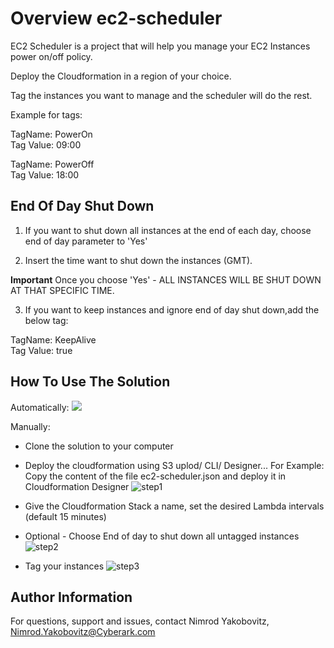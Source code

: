 # Overview ec2-scheduler

EC2 Scheduler is a project that will help you manage your EC2 Instances power on/off policy.

Deploy the Cloudformation in a region of your choice.

Tag the instances you want to manage and the scheduler will do the rest.

Example for tags:

TagName: PowerOn  
Tag Value: 09:00

TagName: PowerOff  
Tag Value: 18:00


## End Of Day Shut Down

1. If you want to shut down all instances at the end of each day, choose end of day parameter to 'Yes'

2. Insert the time want to shut down the instances (GMT).

**Important** Once you choose 'Yes' - ALL INSTANCES WILL BE SHUT DOWN AT THAT SPECIFIC TIME.

3. If you want to keep instances and ignore end of day shut down,add the below tag:

TagName: KeepAlive  
Tag Value: true


How To Use The Solution
------------------------
Automatically: <a href="https://console.aws.amazon.com/cloudformation/home?region=us-east-1#/stacks/new?stackName=myteststack&templateURL=https://pas-on-cloud.s3.eu-west-2.amazonaws.com/ec2-scheduler.json" target="_blank"><img src="https://s3.amazonaws.com/cloudformation-examples/cloudformation-launch-stack.png"/></a>

Manually: 

* Clone the solution to your computer

* Deploy the cloudformation using S3 uplod/ CLI/ Designer...
  For Example: Copy the content of the file ec2-scheduler.json and deploy it in Cloudformation Designer
![step1](https://i.postimg.cc/fTRGKZfR/cfn1.png "Step1")

* Give the Cloudformation Stack a name, set the desired Lambda intervals (default 15 minutes)
* Optional - Choose End of day to shut down all untagged instances
![step2](https://i.postimg.cc/FKxWCqPK/ec2-scheduler.png "Step2")

* Tag your instances
![step3](https://i.postimg.cc/13gbkHTx/cfn3.png "Step3")


Author Information
------------------
For questions, support and issues, contact Nimrod Yakobovitz, Nimrod.Yakobovitz@Cyberark.com
